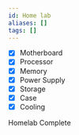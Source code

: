 ```yaml
---
id: Home lab
aliases: []
tags: []
---
```


- [x]    Motherboard
- [x]    Processor
- [x]    Memory
- [x]    Power Supply
- [x]    Storage
- [x]    Case
- [x]    Cooling

Homelab Complete
